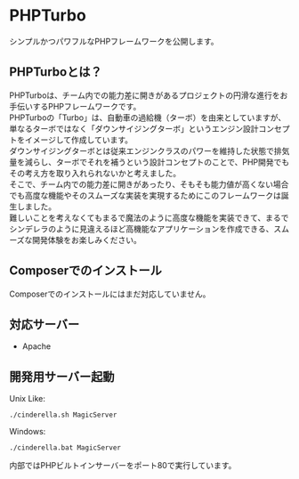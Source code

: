 # PHPTurbo
シンプルかつパワフルなPHPフレームワークを公開します。  
## PHPTurboとは？
PHPTurboは、チーム内での能力差に開きがあるプロジェクトの円滑な進行をお手伝いするPHPフレームワークです。  
PHPTurboの「Turbo」は、自動車の過給機（ターボ）を由来としていますが、単なるターボではなく「ダウンサイジングターボ」というエンジン設計コンセプトをイメージして作成しています。  
ダウンサイジングターボとは従来エンジンクラスのパワーを維持した状態で排気量を減らし、ターボでそれを補うという設計コンセプトのことで、PHP開発でもその考え方を取り入れられないかと考えました。  
そこで、チーム内での能力差に開きがあったり、そもそも能力値が高くない場合でも高度な機能やそのスムーズな実装を実現するためにこのフレームワークは誕生しました。  
難しいことを考えなくてもまるで魔法のように高度な機能を実装できて、まるでシンデレラのように見違えるほど高機能なアプリケーションを作成できる、スムーズな開発体験をお楽しみください。  

## Composerでのインストール
Composerでのインストールにはまだ対応していません。  
## 対応サーバー  
* Apache
## 開発用サーバー起動

Unix Like:  
```
./cinderella.sh MagicServer
```

Windows: 
```
./cinderella.bat MagicServer
```  
内部ではPHPビルトインサーバーをポート80で実行しています。
